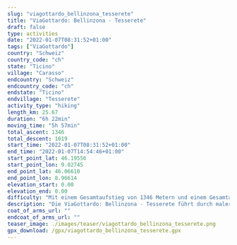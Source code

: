 ```yaml
---
slug: "viagottardo_bellinzona_tesserete"
title: "ViaGottardo: Bellinzona - Tesserete"
draft: false
type: activities
date: "2022-01-07T08:31:52+01:00"
tags: ["ViaGottardo"]
country: "Schweiz"
country_code: "ch"
state: "Ticino"
village: "Carasso"
endcountry: "Schweiz"
endcountry_code: "ch"
endstate: "Ticino"
endvillage: "Tesserete"
activity_type: "hiking"
length_km: 25.67
duration: "6h 22min"
moving_time: "5h 57min"
total_ascent: 1346
total_descent: 1019
start_time: "2022-01-07T08:31:52+01:00"
end_time: "2022-01-07T14:54:46+01:00"
start_point_lat: 46.19556
start_point_lon: 9.02745
end_point_lat: 46.06610
end_point_lon: 8.96614
elevation_start: 0.00
elevation_end: 0.00
difficulty: "Mit einem Gesamtaufstieg von 1346 Metern und einem Gesamtabstieg von 1019 Metern, wird diese Route als mittelschwer bewertet."
description: "Die ViaGottardo: Bellinzona - Tesserete führt durch malerische Landschaften und bietet atemberaubende Ausblicke. Die 25.67 km lange Strecke verläuft von Carasso, Schweiz und dauert insgesamt 6h 22min, inklusive Pausen"
coat_of_arms_url: ""
endcoat_of_arms_url: ""
teaser_image: ./images/teaser/viagottardo_bellinzona_tesserete.png
gpx_download: /gpx/viagottardo_bellinzona_tesserete.gpx
---
```

